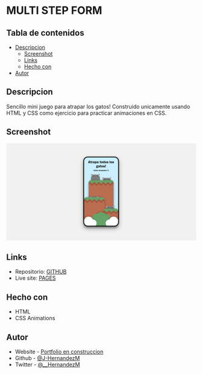 # MULTI STEP FORM

## Tabla de contenidos

- [Descripcion](#descripcion)
  - [Screenshot](#screenshot)
  - [Links](#links)
  - [Hecho con](#hecho-con)
- [Autor](#autor)


## Descripcion

Sencillo mini juego para atrapar los gatos! Construido unicamente usando HTML y CSS como ejercicio para practicar animaciones en CSS.


## Screenshot

![](./screenshot.png)

## Links

- Repositorio: [GITHUB](https://github.com/J-HernandezM/catch-cats)
- Live site: [PAGES](https://j-hernandezm.github.io/catch-cats/)

## Hecho con

- HTML
- CSS Animations

## Autor

- Website - [Portfolio en construccion](https://j-hernandezm.github.io)
- Github - [@J-HernandezM](https://github.com/J-HernandezM)
- Twitter - [@__HernandezM](https://www.twitter.com/__HernandezM)